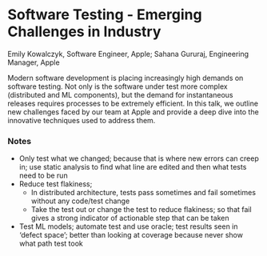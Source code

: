 # Software Testing - Emerging Challenges in Industry
Emily Kowalczyk, Software Engineer, Apple; Sahana Gururaj, Engineering Manager, Apple

Modern software development is placing increasingly high demands on software testing. Not only is the software under test more complex (distributed and ML components), but the demand for instantaneous releases requires processes to be extremely efficient. In this talk, we outline new challenges faced by our team at Apple and provide a deep dive into the innovative techniques used to address them.


### Notes

* Only test what we changed; because that is where new errors can creep in; use static analysis to find what line are edited and then what tests need to be run
* Reduce test flakiness;
    * In distributed architecture, tests pass sometimes and fail sometimes without any code/test change
    * Take the test out or change the test to reduce flakiness; so that fail gives a strong indicator of actionable step that can be taken
* Test ML models; automate test and use oracle; test results seen in ‘defect space’; better than looking at coverage because never show what path test took
